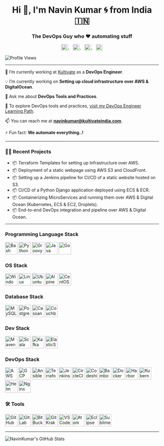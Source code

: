 <h1 align="center">Hi 👋, I'm Navin Kumar 🌀 from India 🇮🇳</h1>
<h3 align="center">The DevOps Guy who ♥ automating stuff</h3>

<p align="center">
  <a href="https://www.linkedin.com/in/navin-kumar-3161a620a" target="_blank">
    <img align="center" src="https://www.vectorlogo.zone/logos/linkedin/linkedin-icon.svg" alt="LinkedIn" width="22px" />
  </a>
  &nbsp;&nbsp;
  <a href="https://stackoverflow.com/users/8779883/yatharth7" target="_blank">
    <img align="center" src="https://www.vectorlogo.zone/logos/stackoverflow/stackoverflow-icon.svg" alt="Stack Overflow" width="22px" />
  </a>
  &nbsp;&nbsp;
  <a href="https://fb.com/yatharth.sharma.31" target="_blank">
    <img align="center" src="https://www.vectorlogo.zone/logos/facebook/facebook-icon.svg" alt="Facebook" width="22px" />
  </a>
  &nbsp;&nbsp;
  <a href="https://instagram.com/__shoot__the__kuruvi" target="_blank">
    <img align="center" src="https://www.vectorlogo.zone/logos/instagram/instagram-icon.svg" alt="Instagram" width="22px" />
  </a>
</p>

![Profile Views](https://komarev.com/ghpvc/?username=navin-kumar10&style=flat-square&color=blue)

---

🏢 I’m currently working at [Kultivate](https://www.kultivate.in/) as a **DevOps Engineer**.

💡 I’m currently working on **Setting up cloud infrastructure over AWS & DigitalOcean**.

💬 Ask me about **DevOps Tools and Practices**.

🚀 To explore DevOps tools and practices, [visit my DevOps Engineer Learning Path](https://navin-kumar10.github.io/DevOps-repo/).

📫 You can reach me at **navinkumar@kultivateindia.com**.

⚡ Fun fact: **We automate everything..!**

---

### 👨‍💻 Recent Projects

- 📦 Terraform Templates for setting up Infrastructure over AWS.
- 📦 Deployment of a static webpage using AWS S3 and CloudFront.
- 📦 Setting up a Jenkins pipeline for CI/CD of a static website hosted on S3.
- 📦 CI/CD of a Python Django application deployed using ECS & ECR.
- 📦 Containerizing MicroServices and running them over AWS & Digital Ocean (Kubernetes, ECS & EC2, Droplets).
- 📦 End-to-end DevOps integration and pipeline over AWS & Digital Ocean.

---

### Programming Language Stack
<p align="left">
  <img src="https://www.vectorlogo.zone/logos/gnu_bash/gnu_bash-icon.svg" alt="Bash" title="Bash" width="40" height="40"/>
  <img src="https://www.vectorlogo.zone/logos/python/python-icon.svg" alt="Python" title="Python" width="40" height="40"/>
  <img src="https://www.vectorlogo.zone/logos/apache_groovy/apache_groovy-icon.svg" alt="Groovy" title="Groovy" width="40" height="40"/>
  <img src="https://www.vectorlogo.zone/logos/java/java-icon.svg" alt="Java" title="Java" width="40" height="40"/>
  <img src="https://www.vectorlogo.zone/logos/golang/golang-icon.svg" alt="Go" title="Go" width="40" height="40"/>
</p>

### OS Stack
<p align="left">
  <img src="https://www.vectorlogo.zone/logos/microsoft_windows/microsoft_windows-icon.svg" alt="Windows" title="Windows" width="40" height="40"/>
  <img src="https://www.vectorlogo.zone/logos/linux/linux-icon.svg" alt="Linux" title="Linux" width="40" height="40"/>
  <img src="https://www.vectorlogo.zone/logos/ubuntu/ubuntu-icon.svg" alt="Ubuntu" title="Ubuntu" width="40" height="40"/>
  <img src="https://www.vectorlogo.zone/logos/alpinelinux/alpinelinux-icon.svg" alt="Alpine" title="Alpine" width="40" height="40"/>
  <img src="https://www.vectorlogo.zone/logos/centos/centos-icon.svg" alt="CentOS" title="CentOS" width="40" height="40"/>
</p>

### Database Stack
<p align="left">
  <img src="https://www.vectorlogo.zone/logos/mysql/mysql-icon.svg" alt="MySQL" title="MySQL" width="40" height="40"/>
  <img src="https://www.vectorlogo.zone/logos/postgresql/postgresql-icon.svg" alt="PostgreSQL" title="PostgreSQL" width="40" height="40"/>
  <img src="https://www.vectorlogo.zone/logos/apache_cassandra/apache_cassandra-icon.svg" alt="Cassandra" title="Cassandra" width="40" height="40"/>
  <img src="https://www.vectorlogo.zone/logos/couchbase/couchbase-icon.svg" alt="Couchbase" title="Couchbase" width="40" height="40"/>
</p>

### Dev Stack
<p align="left">
  <img src="https://www.vectorlogo.zone/logos/apache_maven/apache_maven-icon.svg" alt="Maven" title="Maven" width="40" height="40"/>
  <img src="https://www.vectorlogo.zone/logos/scala-lang/scala-lang-icon.svg" alt="Scala SBT" title="Scala SBT" width="40" height="40"/>
  <img src="https://www.vectorlogo.zone/logos/apache_kafka/apache_kafka-icon.svg" alt="Kafka" title="Kafka" width="40" height="40"/>
  <img src="https://www.vectorlogo.zone/logos/elastic/elastic-icon.svg" alt="ElasticSearch" title="ElasticSearch" width="40" height="40"/>
</p>

### DevOps Stack 
<p align="left">
  <img src="https://www.vectorlogo.zone/logos/amazon_aws/amazon_aws-icon.svg" alt="AWS" title="AWS" width="40" height="40"/>
  <img src="https://www.vectorlogo.zone/logos/google_cloud/google_cloud-icon.svg" alt="GCP" title="GCP" width="40" height="40"/>
  <img src="https://www.vectorlogo.zone/logos/ansible/ansible-icon.svg" alt="Ansible" title="Ansible" width="40" height="40"/>
  <img src="https://www.vectorlogo.zone/logos/terraformio/terraformio-icon.svg" alt="Terraform" title="Terraform" width="40" height="40"/>
  <img src="https://www.vectorlogo.zone/logos/jenkins/jenkins-icon.svg" alt="Jenkins" title="Jenkins" width="40" height="40"/>
  <img src="https://www.vectorlogo.zone/logos/circleci/circleci-icon.svg" alt="CircleCI" title="CircleCI" width="40" height="40"/>
  <img src="https://www.vectorlogo.zone/logos/codeship/codeship-icon.svg" alt="Codeship" title="Codeship" width="40" height="40"/>
  <img src="https://www.vectorlogo.zone/logos/atlassian_bamboo/atlassian_bamboo-icon.svg" alt="Bamboo" title="Bamboo" width="40" height="40"/>
  <img src="https://www.vectorlogo.zone/logos/docker/docker-icon.svg" alt="Docker" title="Docker" width="40" height="40"/>
  <img src="https://www.vectorlogo.zone/logos/goharborio/goharborio-icon.svg" alt="Harbor" title="Harbor" width="40" height="40"/>
  <img src="https://www.vectorlogo.zone/logos/kubernetes/kubernetes-icon.svg" alt="Kubernetes" title="Kubernetes" width="40" height="40"/>
  <img src="https://www.vectorlogo.zone/logos/helmsh/helmsh-icon.svg" alt="Helm" title="Helm" width="40" height="40"/>
  <img src="https://www.vectorlogo.zone/logos/nginx/nginx-icon.svg" alt="Nginx" title="Nginx" width="40" height="40"/>
</p>

### 🛠 Tools
<p align="left">
  <img src="https://www.vectorlogo.zone/logos/github/github-icon.svg" alt="GitHub" title="GitHub" width="40" height="40"/>
  <img src="https://www.vectorlogo.zone/logos/gitlab/gitlab-icon.svg" alt="GitLab" title="GitLab" width="40" height="40"/>
  <img src="https://www.vectorlogo.zone/logos/bitbucket/bitbucket-icon.svg" alt="BitBucket" title="BitBucket" width="40" height="40"/>
  <img src="https://www.vectorlogo.zone/logos/gitkraken/gitkraken-icon.svg" alt="GitKraken" title="GitKraken" width="40" height="40"/>
  <img src="https://www.vectorlogo.zone/logos/visualstudio_code/visualstudio_code-icon.svg" alt="VS Code" title="VS Code" width="40" height="40"/>
  <img src="https://www.vectorlogo.zone/logos/atom_io/atom_io-icon.svg" alt="Atom" title="Atom" width="40" height="40"/>
  <img src="https://www.vectorlogo.zone/logos/eclipse/eclipse-icon.svg" alt="Eclipse" title="Eclipse" width="40" height="40"/>
  <img src="https://www.vectorlogo.zone/logos/sublimetext/sublimetext-icon.svg" alt="Sublime" title="Sublime" width="40" height="40"/>
</p>

---

![NavinKumar's GitHub Stats](https://github-readme-stats.vercel.app/api?username=navin-kumar10&show_icons=true&hide_border=true&theme=radical)
